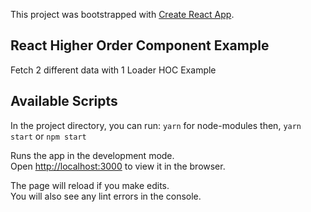 This project was bootstrapped with [Create React App](https://github.com/facebook/create-react-app).

## React Higher Order Component Example 
Fetch 2 different data with 1 Loader HOC Example

## Available Scripts

In the project directory, you can run: 
 `yarn` for node-modules then,  `yarn start` or `npm start`

Runs the app in the development mode.<br>
Open [http://localhost:3000](http://localhost:3000) to view it in the browser.

The page will reload if you make edits.<br>
You will also see any lint errors in the console.
